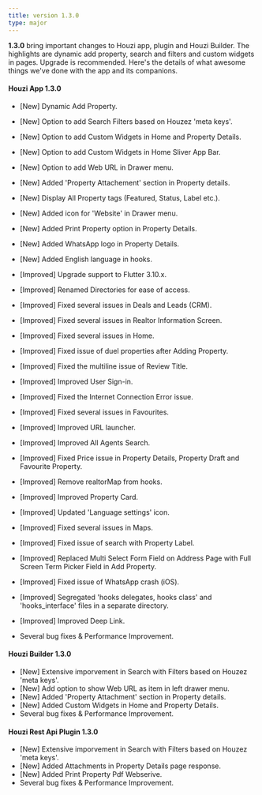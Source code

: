 ```yaml
---
title: version 1.3.0
type: major
---
```


**1.3.0** bring important changes to Houzi app, plugin and Houzi Builder. The highlights are dynamic add property, search and filters and custom widgets in pages. Upgrade is recommended. Here's the details of what awesome things we've done with the app and its companions.

#### Houzi App 1.3.0
- [New] Dynamic Add Property.
- [New] Option to add Search Filters based on Houzez 'meta keys'.
- [New] Option to add Custom Widgets in Home and Property Details.
- [New] Option to add Custom Widgets in Home Sliver App Bar.
- [New] Option to add Web URL in Drawer menu.
- [New] Added 'Property Attachement' section in Property details.
- [New] Display All Property tags (Featured, Status, Label etc.).
- [New] Added icon for 'Website' in Drawer menu.
- [New] Added Print Property option in Property Details.
- [New] Added WhatsApp logo in Property Details.
- [New] Added English language in hooks.

- [Improved] Upgrade support to Flutter 3.10.x.
- [Improved] Renamed Directories for ease of access.
- [Improved] Fixed several issues in Deals and Leads (CRM).
- [Improved] Fixed several issues in Realtor Information Screen.
- [Improved] Fixed several issues in Home.
- [Improved] Fixed issue of duel properties after Adding Property.
- [Improved] Fixed the multiline issue of Review Title.
- [Improved] Improved User Sign-in.
- [Improved] Fixed the Internet Connection Error issue.
- [Improved] Fixed several issues in Favourites.
- [Improved] Improved URL launcher.
- [Improved] Improved All Agents Search.
- [Improved] Fixed Price issue in Property Details, Property Draft and Favourite Property.
- [Improved] Remove realtorMap from hooks.
- [Improved] Improved Property Card.
- [Improved] Updated 'Language settings' icon.
- [Improved] Fixed several issues in Maps.
- [Improved] Fixed issue of search with Property Label.
- [Improved] Replaced Multi Select Form Field on Address Page with Full Screen Term Picker Field in Add Property.
- [Improved] Fixed issue of WhatsApp crash (iOS).
- [Improved] Segregated 'hooks delegates, hooks class' and 'hooks_interface' files in a separate directory.
- [Improved] Improved Deep Link.
- Several bug fixes & Performance Improvement.

#### Houzi Builder 1.3.0
- [New] Extensive imporvement in Search with Filters based on Houzez 'meta keys'.
- [New] Add option to show Web URL as item in left drawer menu.
- [New] Added 'Property Attachment' section in Property details.
- [New] Added Custom Widgets in Home and Property Details.
- Several bug fixes & Performance Improvement.

#### Houzi Rest Api Plugin 1.3.0
- [New] Extensive imporvement in Search with Filters based on Houzez 'meta keys'.
- [New] Added Attachments in Property Details page response.
- [New] Added Print Property Pdf Webserive.
- Several bug fixes & Performance Improvement.